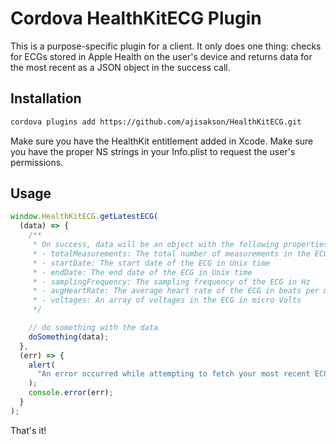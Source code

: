 # Cordova HealthKitECG Plugin

This is a purpose-specific plugin for a client. It only does one thing: checks for ECGs stored in Apple Health on the user's device and returns data for the most recent as a JSON object in the success call.

## Installation

```bash
cordova plugins add https://github.com/ajisakson/HealthKitECG.git
```

Make sure you have the HealthKit entitlement added in Xcode.
Make sure you have the proper NS strings in your Info.plist to request the user's permissions.

## Usage

```javascript
window.HealthKitECG.getLatestECG(
  (data) => {
    /**
     * On success, data will be an object with the following properties:
     * - totalMeasurements: The total number of measurements in the ECG
     * - startDate: The start date of the ECG in Unix time
     * - endDate: The end date of the ECG in Unix time
     * - samplingFrequency: The sampling frequency of the ECG in Hz
     * - avgHeartRate: The average heart rate of the ECG in beats per minute
     * - voltages: An array of voltages in the ECG in micro Volts
     */

    // do something with the data
    doSomething(data);
  },
  (err) => {
    alert(
      "An error occurred while attempting to fetch your most recent ECG from Apple Health."
    );
    console.error(err);
  }
);
```

That's it!
